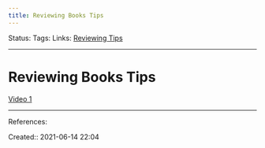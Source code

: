 ```yaml
---
title: Reviewing Books Tips
---
```

Status:
Tags: 
Links: [Reviewing Tips](out/reviewing-tips.md)
___
# Reviewing Books Tips
[Video 1](https://www.youtube.com/watch?v=9FtqaKl6H6M)
___
References:

Created:: 2021-06-14 22:04